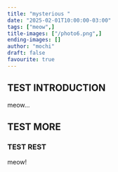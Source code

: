 ```yaml
---
title: "mysterious "
date: "2025-02-01T10:00:00-03:00"
tags: ["meow",]
title-images: ["/photo6.png",]
ending-images: []
author: "mochi"
draft: false
favourite: true
---
```

<!-- introduction -->
## TEST INTRODUCTION
meow... 
<!--more-->
## TEST MORE
<!-- rest of the content -->
### TEST REST
meow!
